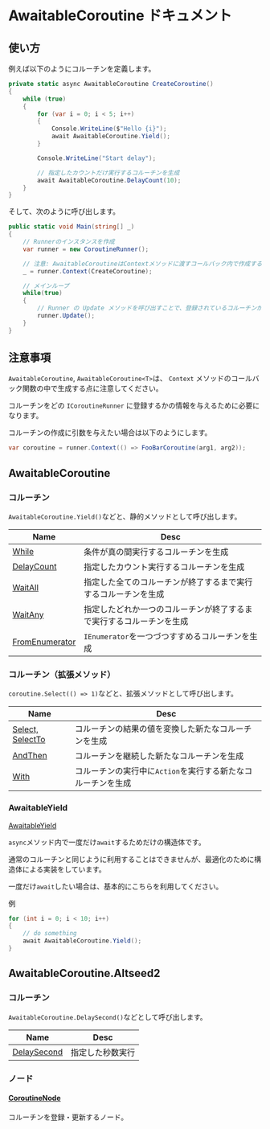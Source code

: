 # AwaitableCoroutine ドキュメント

## 使い方

例えば以下のようにコルーチンを定義します。

```C#
private static async AwaitableCoroutine CreateCoroutine()
{
    while (true)
    {
        for (var i = 0; i < 5; i++)
        {
            Console.WriteLine($"Hello {i}");
            await AwaitableCoroutine.Yield();
        }

        Console.WriteLine("Start delay");

        // 指定したカウントだけ実行するコルーチンを生成
        await AwaitableCoroutine.DelayCount(10);
    }
}
```

そして、次のように呼び出します。

```C#
public static void Main(string[] _)
{
    // Runnerのインスタンスを作成
    var runner = new CoroutineRunner();

    // 注意: AwaitableCoroutineはContextメソッドに渡すコールバック内で作成する必要がある
    _ = runner.Context(CreateCoroutine);

    // メインループ
    while(true)
    {
        // Runner の Update メソッドを呼び出すことで、登録されているコルーチンが次に進む
        runner.Update();
    }
}
```

## 注意事項

`AwaitableCoroutine`, `AwaitableCoroutine<T>`は、 `Context` メソッドのコールバック関数の中で生成する点に注意してください。

コルーチンをどの `ICoroutineRunner` に登録するかの情報を与えるために必要になります。

コルーチンの作成に引数を与えたい場合は以下のようにします。

```C#
var coroutine = runner.Context(() => FooBarCoroutine(arg1, arg2));
```

## AwaitableCoroutine
### コルーチン

`AwaitableCoroutine.Yield()`などと、静的メソッドとして呼び出します。

| Name | Desc |
| --- | --- |
| [While](../src/AwaitableCoroutine/Modules/WhileCoroutine.cs) | 条件が真の間実行するコルーチンを生成 |
| [DelayCount](../src/AwaitableCoroutine/Modules/DelayCountCoroutine.cs) | 指定したカウント実行するコルーチンを生成 |
| [WaitAll](../src/AwaitableCoroutine/Modules/WaitAllCoroutine.cs) | 指定した全てのコルーチンが終了するまで実行するコルーチンを生成 |
| [WaitAny](../src/AwaitableCoroutine/Modules/WaitAnyCoroutine.cs) | 指定したどれか一つのコルーチンが終了するまで実行するコルーチンを生成 |
| [FromEnumerator](../src/AwaitableCoroutine/Modules/EnumeratorCoroutine.cs) | `IEnumerator`を一つづつすすめるコルーチンを生成 |

### コルーチン（拡張メソッド）
`coroutine.Select(() => 1)`などと、拡張メソッドとして呼び出します。

| Name | Desc |
| --- | --- |
| [Select, SelectTo](../src/AwaitableCoroutine/Modules/SelectCoroutine.cs) | コルーチンの結果の値を変換した新たなコルーチンを生成 |
| [AndThen](../src/AwaitableCoroutine/Modules/AndThenCoroutine.cs) | コルーチンを継続した新たなコルーチンを生成 |
| [With](../src/AwaitableCoroutine/Modules/WithCoroutine.cs) | コルーチンの実行中に`Action`を実行する新たなコルーチンを生成 |


### AwaitableYield

[AwaitableYield](../src/AwaitableCoroutine/Internal/AwaitableYield.cs.cs)

`async`メソッド内で一度だけ`await`するためだけの構造体です。

通常のコルーチンと同じように利用することはできませんが、最適化のために構造体による実装をしています。

一度だけ`await`したい場合は、基本的にこちらを利用してください。

例

```csharp
for (int i = 0; i < 10; i++)
{
    // do something
    await AwaitableCoroutine.Yield();
}
```


## AwaitableCoroutine.Altseed2

### コルーチン

`AwaitableCoroutine.DelaySecond()`などとして呼び出します。


| Name | Desc |
| --- | --- |
| [DelaySecond](../src/AwaitableCoroutine.Altseed2/Modules.cs#L11) | 指定した秒数実行 |


### ノード
#### [CoroutineNode](../src/AwaitableCoroutine.Altseed2/CoroutineNode.cs)
コルーチンを登録・更新するノード。
